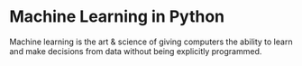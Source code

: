 # Machine Learning in Python

Machine learning is the art & science of giving computers the ability to learn and make decisions from data without being explicitly programmed.